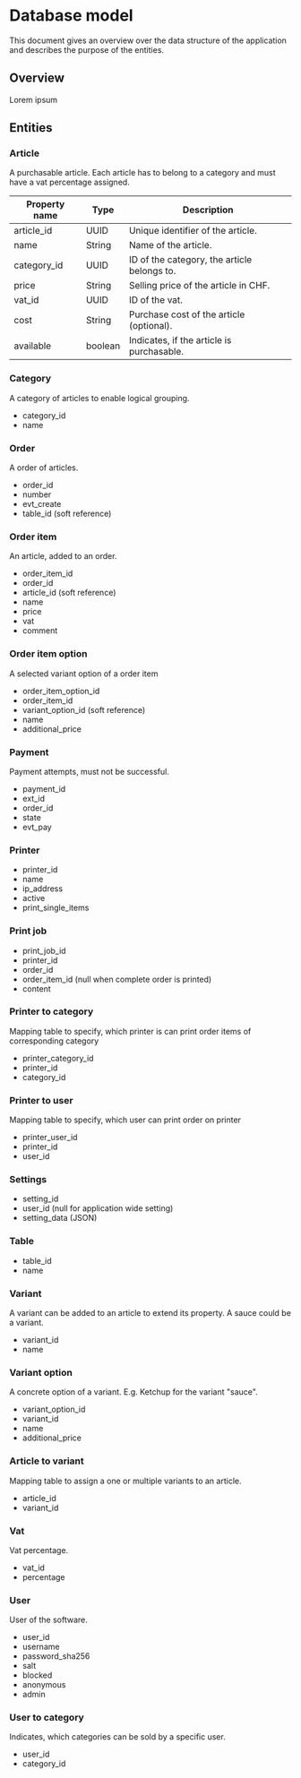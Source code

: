 # Database model

This document gives an overview over the data structure of the application and describes the purpose of the entities.

## Overview

Lorem ipsum

## Entities

### Article

A purchasable article. Each article has to belong to a category and must have a vat percentage assigned.

| Property name | Type    | Description                                 |
|---------------|---------|---------------------------------------------|
| article_id    | UUID    | Unique identifier of the article.           |
| name          | String  | Name of the article.                        |
| category_id   | UUID    | ID of the category, the article belongs to. |
| price         | String  | Selling price of the article in CHF.        |
| vat_id        | UUID    | ID of the vat.                              |
| cost          | String  | Purchase cost of the article (optional).    |
| available     | boolean | Indicates, if the article is purchasable.   |

### Category

A category of articles to enable logical grouping.

- category_id
- name

### Order

A order of articles.

- order_id
- number
- evt_create
- table_id (soft reference)

### Order item

An article, added to an order.

- order_item_id
- order_id
- article_id (soft reference)
- name
- price
- vat
- comment

### Order item option

A selected variant option of a order item

- order_item_option_id
- order_item_id
- variant_option_id (soft reference)
- name
- additional_price

### Payment

Payment attempts, must not be successful.

- payment_id
- ext_id
- order_id
- state
- evt_pay

### Printer

- printer_id
- name
- ip_address
- active
- print_single_items

### Print job

- print_job_id
- printer_id
- order_id
- order_item_id (null when complete order is printed)
- content

### Printer to category

Mapping table to specify, which printer is can print order items of corresponding category

- printer_category_id
- printer_id
- category_id

### Printer to user

Mapping table to specify, which user can print order on printer

- printer_user_id
- printer_id
- user_id

### Settings

- setting_id
- user_id (null for application wide setting)
- setting_data (JSON)

### Table

- table_id
- name

### Variant

A variant can be added to an article to extend its property. A sauce could be a variant.

- variant_id
- name

### Variant option

A concrete option of a variant. E.g. Ketchup for the variant "sauce".

- variant_option_id
- variant_id
- name
- additional_price

### Article to variant

Mapping table to assign a one or multiple variants to an article.

- article_id
- variant_id

### Vat

Vat percentage.

- vat_id
- percentage

### User

User of the software.

- user_id
- username
- password_sha256
- salt
- blocked
- anonymous
- admin

### User to category

Indicates, which categories can be sold by a specific user.

- user_id
- category_id